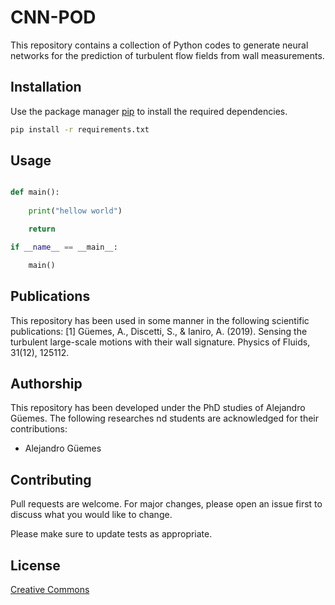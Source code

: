 # CNN-POD

This repository contains a collection of Python codes to generate neural networks for the prediction of turbulent flow fields from wall measurements.

## Installation

Use the package manager [pip](https://pip.pypa.io/en/stable/) to install the required dependencies.

```bash
pip install -r requirements.txt
```

## Usage

```python

def main():
    
    print("hellow world")

    return

if __name__ == __main__:

    main()

```

## Publications
This repository has been used in some manner in the following scientific publications:
[1] Güemes, A., Discetti, S., & Ianiro, A. (2019). Sensing the turbulent large-scale motions with their wall signature. Physics of Fluids, 31(12), 125112.

## Authorship
This repository has been developed under the PhD studies of Alejandro Güemes. The following researches nd students are acknowledged for their contributions:
- Alejandro Güemes

## Contributing
Pull requests are welcome. For major changes, please open an issue first to discuss what you would like to change.

Please make sure to update tests as appropriate.

## License
[Creative Commons](https://creativecommons.org)

